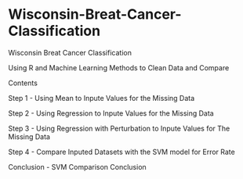 # Wisconsin-Breat-Cancer-Classification
Wisconsin Breat Cancer Classification

Using R and Machine Learning Methods to Clean Data and Compare

Contents

Step 1 - Using Mean to Inpute Values for the Missing Data

Step 2 - Using Regression to Inpute Values for the Missing Data

Step 3 - Using Regression with Perturbation to Inpute Values for The Missing Data

Step 4 - Compare Inputed Datasets with the SVM model for Error Rate

Conclusion - SVM Comparison Conclusion 
